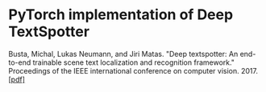 # PyTorch implementation of Deep TextSpotter 

Busta, Michal, Lukas Neumann, and Jiri Matas. "Deep textspotter: An end-to-end trainable scene text localization and recognition framework." Proceedings of the IEEE international conference on computer vision. 2017. [[pdf]](https://openaccess.thecvf.com/content_ICCV_2017/papers/Busta_Deep_TextSpotter_An_ICCV_2017_paper.pdf)
